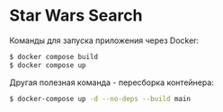 <h1>Star Wars Search</h1>

Команды для запуска приложения через Docker:

```bash
$ docker compose build
$ docker compose up
```

Другая полезная команда - пересборка контейнера:

```bash
$ docker-compose up -d --no-deps --build main
```
